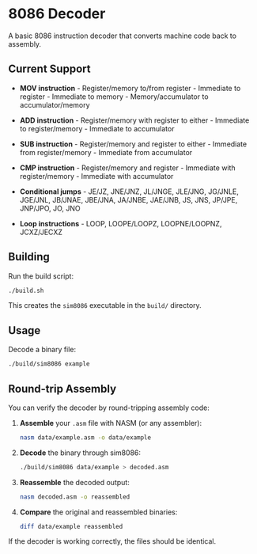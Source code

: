 # 8086 Decoder

A basic 8086 instruction decoder that converts machine code back to assembly.

## Current Support

-   **MOV instruction**     - Register/memory to/from register
                            - Immediate to register
                            - Immediate to memory
                            - Memory/accumulator to accumulator/memory

-   **ADD instruction**     - Register/memory with register to either
                            - Immediate to register/memory
                            - Immediate to accumulator

-   **SUB instruction**     - Register/memory and register to either
                            - Immediate from register/memory
                            - Immediate from accumulator

-   **CMP instruction**     - Register/memory and register
                            - Immediate with register/memory
                            - Immediate with accumulator

-   **Conditional jumps**   - JE/JZ, JNE/JNZ, JL/JNGE, JLE/JNG, JG/JNLE, JGE/JNL,
                            JB/JNAE, JBE/JNA, JA/JNBE, JAE/JNB,
                            JS, JNS, JP/JPE, JNP/JPO, JO, JNO

-   **Loop instructions**   - LOOP, LOOPE/LOOPZ, LOOPNE/LOOPNZ, JCXZ/JECXZ

## Building

Run the build script:
```bash
./build.sh
```
This creates the  `sim8086`  executable in the  `build/`  directory.

## Usage

Decode a binary file:
```bash
./build/sim8086 example
```

## Round-trip Assembly

You can verify the decoder by round-tripping assembly code:

1.  **Assemble**  your  `.asm`  file with NASM (or any assembler):
    ```bash
    nasm data/example.asm -o data/example
    ```

2.  **Decode**  the binary through sim8086:
    ```bash
    ./build/sim8086 data/example > decoded.asm
    ```

3.  **Reassemble**  the decoded output:
    ```bash
    nasm decoded.asm -o reassembled
    ```

4.  **Compare**  the original and reassembled binaries:
    ```bash
    diff data/example reassembled
    ```

If the decoder is working correctly, the files should be identical.

